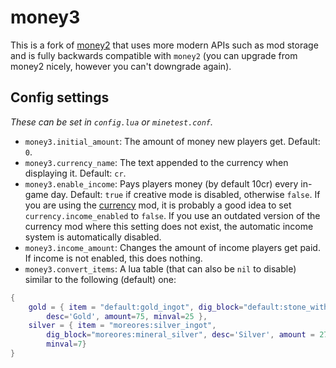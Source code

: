# money3

This is a fork of [money2](https://github.com/Bremaweb/money2) that uses more
modern APIs such as mod storage and is fully backwards compatible with
`money2` (you can upgrade from money2 nicely, however you can't downgrade
again).

## Config settings

*These can be set in `config.lua` or `minetest.conf`.*

 - `money3.initial_amount`: The amount of money new players get. Default: `0`.
 - `money3.currency_name`: The text appended to the currency when displaying it.
    Default: `cr`.
 - `money3.enable_income`: Pays players money (by default 10cr) every in-game
    day. Default: `true` if creative mode is disabled, otherwise `false`. If
    you are using the  [currency](https://gitlab.com/VanessaE/currency) mod, it
    is probably a good idea to set `currency.income_enabled` to `false`. If you
    use an outdated version of the currency mod where this setting does not
    exist, the automatic income system is automatically disabled.
 - `money3.income_amount`: Changes the amount of income players get paid. If
    income is not enabled, this does nothing.
 - `money3.convert_items`: A lua table (that can also be `nil` to disable)
    similar to the following (default) one:

```lua
{
    gold = { item = "default:gold_ingot", dig_block="default:stone_with_gold",
        desc='Gold', amount=75, minval=25 },
    silver = { item = "moreores:silver_ingot",
        dig_block="moreores:mineral_silver", desc='Silver', amount = 27,
        minval=7}
}
```
